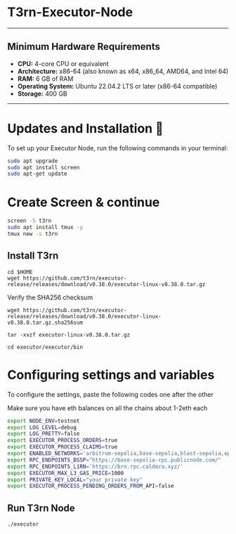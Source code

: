 # T3rn-Executor-Node

---

## Minimum Hardware Requirements

- **CPU:** 4-core CPU or equivalent
- **Architecture:** x86-64 (also known as x64, x86_64, AMD64, and Intel 64)
- **RAM:** 6 GB of RAM
- **Operating System:** Ubuntu 22.04.2 LTS or later (x86-64 compatible)
- **Storage:** 400 GB

---


# Updates and Installation 🫡
To set up your Executor Node, run the following commands in your terminal:

```bash
sudo apt upgrade
sudo apt install screen
sudo apt-get update

```


# Create Screen & continue

```bash
screen -S t3rn
sudo apt install tmux -y
tmux new -s t3rn

```

## Install T3rn
```
cd $HOME
wget https://github.com/t3rn/executor-release/releases/download/v0.38.0/executor-linux-v0.38.0.tar.gz
```
Verify the SHA256 checksum
```
wget https://github.com/t3rn/executor-release/releases/download/v0.38.0/executor-linux-v0.38.0.tar.gz.sha256sum
```
```
tar -xvzf executor-linux-v0.38.0.tar.gz
```
```
cd executor/executor/bin
```

# Configuring settings and variables
To configure the settings, paste the following codes one after the other

Make sure you have eth balances on all the chains about 1-2eth each

```bash
export NODE_ENV=testnet
export LOG_LEVEL=debug
export LOG_PRETTY=false
export EXECUTOR_PROCESS_ORDERS=true
export EXECUTOR_PROCESS_CLAIMS=true
export ENABLED_NETWORKS='arbitrum-sepolia,base-sepolia,blast-sepolia,optimism-sepolia,l1rn'
export RPC_ENDPOINTS_BSSP="https://base-sepolia-rpc.publicnode.com/"
export RPC_ENDPOINTS_L1RN='https://brn.rpc.caldera.xyz/'
export EXECUTOR_MAX_L3_GAS_PRICE=1000
export PRIVATE_KEY_LOCAL="your private key"
export EXECUTOR_PROCESS_PENDING_ORDERS_FROM_API=false
```

## Run T3rn Node
```
./executor
```
